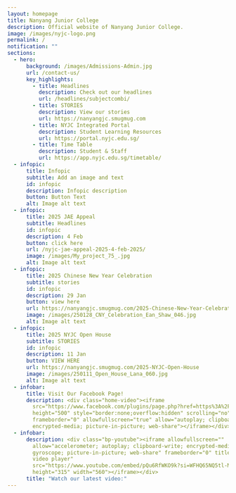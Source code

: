 ```yaml
---
layout: homepage
title: Nanyang Junior College
description: Official website of Nanyang Junior College.
image: /images/nyjc-logo.png
permalink: /
notification: ""
sections:
  - hero:
      background: /images/Admissions-Admin.jpg
      url: /contact-us/
      key_highlights:
        - title: Headlines
          description: Check out our headlines
          url: /headlines/subjectcombi/
        - title: STORIES
          description: View our stories
          url: https://nanyangjc.smugmug.com
        - title: NYJC Integrated Portal
          description: Student Learning Resources
          url: https://portal.nyjc.edu.sg/
        - title: Time Table
          description: Student & Staff
          url: https://app.nyjc.edu.sg/timetable/
  - infopic:
      title: Infopic
      subtitle: Add an image and text
      id: infopic
      description: Infopic description
      button: Button Text
      alt: Image alt text
  - infopic:
      title: 2025 JAE Appeal
      subtitle: Headlines
      id: infopic
      description: 4 Feb
      button: click here
      url: /nyjc-jae-appeal-2025-4-feb-2025/
      image: /images/My_project_75_.jpg
      alt: Image alt text
  - infopic:
      title: 2025 Chinese New Year Celebration
      subtitle: stories
      id: infopic
      description: 29 Jan
      button: view here
      url: https://nanyangjc.smugmug.com/2025-Chinese-New-Year-Celebration
      image: /images/250128_CNY_Celebration_Ean_Shaw_046.jpg
      alt: Image alt text
  - infopic:
      title: 2025 NYJC Open House
      subtitle: STORIES
      id: infopic
      description: 11 Jan
      button: VIEW HERE
      url: https://nanyangjc.smugmug.com/2025-NYJC-Open-House
      image: /images/250111_Open_House_Lana_060.jpg
      alt: Image alt text
  - infobar:
      title: Visit Our Facebook Page!
      description: <div class="home-video"><iframe
        src="https://www.facebook.com/plugins/page.php?href=https%3A%2F%2Fwww.facebook.com%2FNanyangjc%2F&tabs=timeline&width=340&height=500&small_header=false&adapt_container_width=true&hide_cover=false&show_facepile=true&appId"
        height="500" style="border:none;overflow:hidden" scrolling="no"
        frameborder="0" allowfullscreen="true" allow="autoplay; clipboard-write;
        encrypted-media; picture-in-picture; web-share"></iframe></div>
  - infobar:
      description: <div class="bp-youtube"><iframe allowfullscreen=""
        allow="accelerometer; autoplay; clipboard-write; encrypted-media;
        gyroscope; picture-in-picture; web-share" frameborder="0" title="YouTube
        video player"
        src="https://www.youtube.com/embed/pQu6RfWKO9k?si=WFHQ65NQ5tl-M84f"
        height="315" width="560"></iframe></div>
      title: "Watch our latest video:"
---
```

